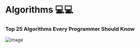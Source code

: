 # Algorithms 💻💻
### Top 25 Algorithms Every Programmer Should Know

![image](https://user-images.githubusercontent.com/67835881/133625453-b32f3136-0b89-4fb7-b96d-5bbf9fcac54c.png)
